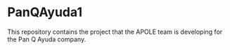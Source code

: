 # PanQAyuda1
This repository contains the project that the APOLE team is developing for the Pan Q Ayuda company. 
